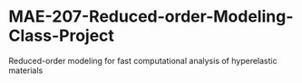 # MAE-207-Reduced-order-Modeling-Class-Project
Reduced-order modeling for fast computational analysis of hyperelastic materials
